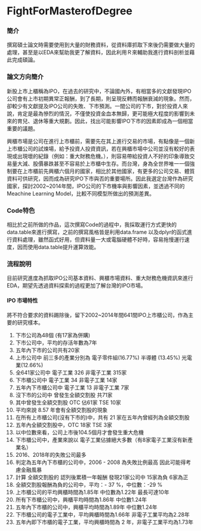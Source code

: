 # FightForMasterofDegree

### 簡介 ###
撰寫碩士論文時需要使用到大量的財務資料，從資料庫抓取下來後仍需要做大量的處理，甚至是以EDA來幫助我更了解資料，因此利用Ｒ來輔助我進行資料剖析並藉此完成碩論。

### 論文方向簡介 ###
新股上市上櫃稱為IPO，在過去的研究中，不論國內外，有相當多的文獻發現IPO公司會有上市初期異常正報酬，到了長期，則呈現反轉而報酬衰減的現象。然而，卻較少有文獻提及IPO公司的失敗、下市預測。一間公司的下市，對於投資人來說，肯定是最為慘烈的情況，不僅使投資金血本無歸，更可能極大程度的影響到未來的育兒、退休等重大規劃。因此，找出可能影響IPO下市的因素即成為一個相當重要的議題。

興櫃市場是公司在進行上市櫃前，需要先在其上進行交易的市場，有點像是一個新上市櫃公司的試煉場，給予投資人投資資訊，若在興櫃市場中公司並沒有較好的表現或出現壞的紀錄（例如：重大財務危機。），則容易帶給投資人不好的印象導致交易量大減、股價暴跌甚至不容易於上市櫃中生存。而台灣，身為全世界唯一一個強制要在上市櫃前先興櫃六個月的國家，相比於其他國家，有更多的公司交易、體質資料可供研究，因而成為研究IPO下市與否的重要場所。因此我選定台灣作為研究國家，探討2002~2014年間，IPO公司的下市機率與影響因素，並透過不同的Meachine Learning Model，比較不同模型所做出的預測差異。
  
### Code特色 ###
  相比於之前所做的作品，這次撰寫Code的過程中，我採取運行方式更快的data.table來進行撰寫，之前的撰寫風格皆是利用data.frame 以及dplyr的函式進行資料處理，雖然函式好用，但資料量一大或電腦硬體不好時，容易拖慢運行速度，因而使用data.table提升運算效能。
  
### 流程說明 ###
  目前研究進度為抓取IPO公司基本資料、興櫃市場資料、重大財務危機資訊來進行EDA，期望先透過資料探索的過程更加了解台灣的IPO市場。

#### IPO 市場特性 ####
將不符合要求的資料踢除後，留下2002~2014年間641間IPO上市櫃公司，作為主要的研究樣本。
1. 下市公司為48個 (有17家為併購)
2. 下市公司中，平均的存活年數為7年
3. 五年內下市的公司共有20家
4. 上市公司中 前三多的產業分別為 電子零件組(16.77%) 半導體 (13.45%) 光電業(12.66%)
5. 全641家公司中 電子工業 326 非電子工業 315家 
6. 下市櫃公司中 電子工業 34 非電子工業 14家
7. 五年內下市櫃公司中 電子工業 13 非電子工業 7家 
8. 沒下市的公司中 曾發生全額交割股 共71家
9. 其中曾發生全額交割股 OTC 佔61家 TSE 10家
10. 平均來說 8.57 年會有全額交割股的現象
11.  在所有上市櫃公司(沒有下市的)中，共有 21 家在五年內曾經列為全額交割股
12. 五年內全額交割股中，OTC 18家 TSE 3家
13. 以中位數來看，公司上市後104.5個月才會發生重大危機
14. 下市櫃公司中，產業來說以 電子工業佔據絕大多數（有8家電子工業沒有新產業名）
15. 2016、2018年的失敗公司最多
16. 判定為五年內下市櫃的公司中，2006 - 2008 為失敗比例最高 因此可能得考慮金融風暴
17. 計算 全額交割股的 認列後累積一年報酬 發現21家公司中 15家為負 6家為正
18. 全額交割股報酬為負的公司中，平均：- 37 %，中位數：-29 %
19. 上市櫃公司的平均興櫃時間為1.85年 中位數為1.22年 最長可達10年
20. 所有下市櫃公司中，興櫃平均時間為1.86年 中位數1.24年
21. 五年內下市櫃的公司中，興櫃平均時間為1.89年 中位數1.24年
22. 下市櫃公司的電子工業中，平均興櫃時間為1.66年 非電子工業平均為2.28年
23. 五年內即下市櫃的電子工業，平均興櫃時間為 2 年，非電子工業平均為1.73年


